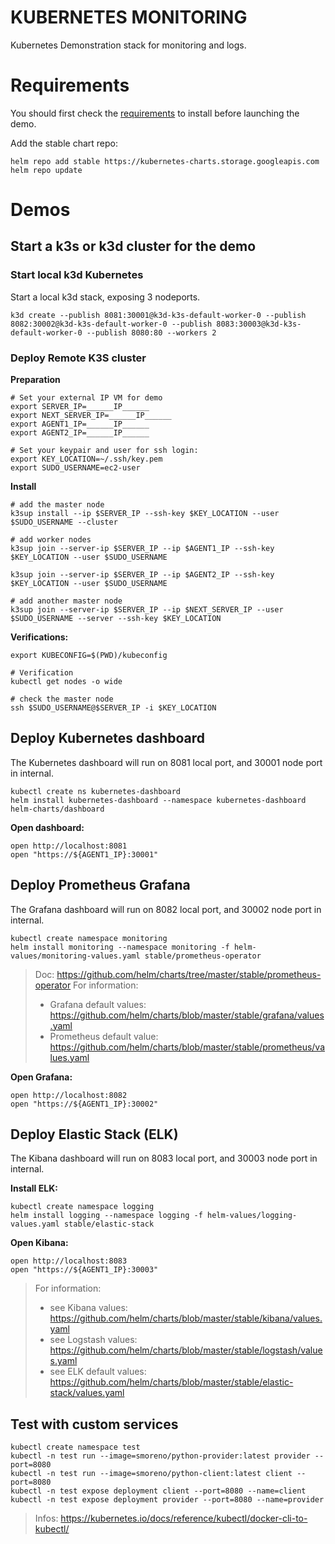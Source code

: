 KUBERNETES MONITORING
=====================

Kubernetes Demonstration stack for monitoring and logs.

# Requirements

You should first check the [requirements](requirements.md) to install before launching the demo.

Add the stable chart repo:
```
helm repo add stable https://kubernetes-charts.storage.googleapis.com
helm repo update
```

# Demos

## Start a k3s or k3d cluster for the demo

### Start local k3d Kubernetes

Start a local k3d stack, exposing 3 nodeports.

```
k3d create --publish 8081:30001@k3d-k3s-default-worker-0 --publish 8082:30002@k3d-k3s-default-worker-0 --publish 8083:30003@k3d-k3s-default-worker-0 --publish 8080:80 --workers 2
```

### Deploy Remote K3S cluster
**Preparation**
```
# Set your external IP VM for demo
export SERVER_IP=______IP______
export NEXT_SERVER_IP=______IP______
export AGENT1_IP=______IP______
export AGENT2_IP=______IP______

# Set your keypair and user for ssh login:
export KEY_LOCATION=~/.ssh/key.pem
export SUDO_USERNAME=ec2-user
```

**Install**
```
# add the master node
k3sup install --ip $SERVER_IP --ssh-key $KEY_LOCATION --user $SUDO_USERNAME --cluster

# add worker nodes
k3sup join --server-ip $SERVER_IP --ip $AGENT1_IP --ssh-key $KEY_LOCATION --user $SUDO_USERNAME

k3sup join --server-ip $SERVER_IP --ip $AGENT2_IP --ssh-key $KEY_LOCATION --user $SUDO_USERNAME

# add another master node
k3sup join --server-ip $SERVER_IP --ip $NEXT_SERVER_IP --user $SUDO_USERNAME --server --ssh-key $KEY_LOCATION
```

**Verifications:**
```
export KUBECONFIG=$(PWD)/kubeconfig

# Verification
kubectl get nodes -o wide

# check the master node
ssh $SUDO_USERNAME@$SERVER_IP -i $KEY_LOCATION

```


## Deploy Kubernetes dashboard

The Kubernetes dashboard will run on 8081 local port, and 30001 node port in internal.

```
kubectl create ns kubernetes-dashboard
helm install kubernetes-dashboard --namespace kubernetes-dashboard helm-charts/dashboard
```

**Open dashboard:**
```
open http://localhost:8081
open "https://${AGENT1_IP}:30001"
```

## Deploy Prometheus Grafana

The Grafana dashboard will run on 8082 local port, and 30002 node port in internal.

```
kubectl create namespace monitoring
helm install monitoring --namespace monitoring -f helm-values/monitoring-values.yaml stable/prometheus-operator
```

> Doc:
> https://github.com/helm/charts/tree/master/stable/prometheus-operator
> For information:
> - Grafana default values: https://github.com/helm/charts/blob/master/stable/grafana/values.yaml
> - Prometheus default value: https://github.com/helm/charts/blob/master/stable/prometheus/values.yaml

**Open Grafana:**
```
open http://localhost:8082
open "https://${AGENT1_IP}:30002"
```

## Deploy Elastic Stack (ELK)

The Kibana dashboard will run on 8083 local port, and 30003 node port in internal.

**Install ELK:**
```
kubectl create namespace logging
helm install logging --namespace logging -f helm-values/logging-values.yaml stable/elastic-stack
```

**Open Kibana:**
```
open http://localhost:8083
open "https://${AGENT1_IP}:30003"
```

> For information:
> - see Kibana values: https://github.com/helm/charts/blob/master/stable/kibana/values.yaml
> - see Logstash values: https://github.com/helm/charts/blob/master/stable/logstash/values.yaml
> - see ELK default values: https://github.com/helm/charts/blob/master/stable/elastic-stack/values.yaml

## Test with custom services

```
kubectl create namespace test
kubectl -n test run --image=smoreno/python-provider:latest provider --port=8080
kubectl -n test run --image=smoreno/python-client:latest client --port=8080
kubectl -n test expose deployment client --port=8080 --name=client
kubectl -n test expose deployment provider --port=8080 --name=provider
```

> Infos: https://kubernetes.io/docs/reference/kubectl/docker-cli-to-kubectl/